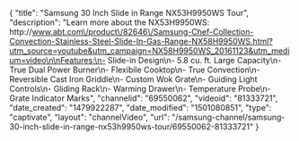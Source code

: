 {
    "title": "Samsung 30 Inch Slide in Range NX53H9950WS Tour",
    "description": "Learn more about the NX53H9950WS: http:\/\/www.abt.com\/product\/82646\/Samsung-Chef-Collection-Convection-Stainless-Steel-Slide-In-Gas-Range-NX58H9950WS.html?utm_source=youtube&utm_campaign=NX58H9950WS_20161123&utm_medium=video\n\nFeatures:\n- Slide-in Design\n- 5.8 cu. ft. Large Capacity\n- True Dual Power Burner\n- Flexibile Cooktop\n- True Convection\n- Reversible Cast Iron Griddle\n- Custom Wok Grate\n- Guiding Light Controls\n- Gliding Rack\n- Warming Drawer\n- Temperature Probe\n- Grate Indicator Marks",
    "channelid": "69550062",
    "videoid": "81333721",
    "date_created": "1479922287",
    "date_modified": "1501080851",
    "type": "captivate",
    "layout": "channelVideo",
    "url": "\/samsung-channel\/samsung-30-inch-slide-in-range-nx53h9950ws-tour\/69550062-81333721"
}